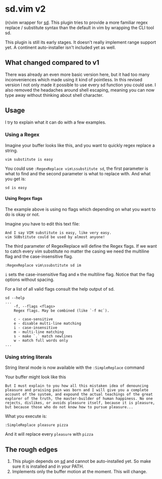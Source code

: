 # sd.vim v2

(n)vim wrapper for [sd](https://github.com/chmln/sd). This plugin tries to provide a more familiar regex replace / substitute syntax than the default in vim by wrapping the CLI tool sd.

This plugin is still its early stages. It doesn't really implement range support yet. A continent auto-installer isn't included yet as well.

## What changed compared to v1

There was already an even more basic version here, but it had too many inconveniences which made using it kind of pointless. In this revised version I not only made it possible to use every sd function you could use. I also removed the headaches around shell escaping, meaning you can now type away without thinking about shell character.

## Usage

I try to explain what it can do with a few examples.

### Using a Regex

Imagine your buffer looks like this, and you want to quickly regex replace a string.

```text
vim substitute is easy
```

You could use `:RegexReplace vim\ssubstitute sd`, the first parameter is what to find and the second parameter is what to replace with. And what you get is:

```text
sd is easy
```

#### Using Regex flags

The example above is using no flags which depending on what you want to do is okay or not.

Imagine you have to edit this text file:

```text
And I say VIM substitute is easy, like very easy.
vim SUBstitute could be used by almost anyone!
```

The third parameter of RegexReplace will define the Regex flags. If we want to catch every vim substitute no matter the casing we need the multiline flag and the case-insensitive flag.

```vim
:RegexReplace vim\ssubstitute sd im
```

`i` sets the case-insensitive flag and `m` the multiline flag. Notice that the flag options without spacing.

For a list of all valid flags consult the help output of sd.

```shell
sd --help
...
    -f, --flags <flags>
    Regex flags. May be combined (like `-f mc`).

    c - case-sensitive
    e - disable multi-line matching
    i - case-insensitive
    m - multi-line matching
    s - make `.` match newlines
    w - match full words only
...
```

### Using string literals

String literal mode is now available with the `:SimpleReplace` command

Your buffer might look like this

```text
But I must explain to you how all this mistaken idea of denouncing pleasure and praising pain was born and I will give you a complete account of the system, and expound the actual teachings of the great explorer of the truth, the master-builder of human happiness. No one rejects, dislikes, or avoids pleasure itself, because it is pleasure, but because those who do not know how to pursue pleasure...
```

What you execute is:

```vim
:SimpleReplace pleasure pizza
```

And it will replace every `pleasure` with `pizza`

## The rough edges

1. This plugin depends on [sd](https://github.com/chmln/sd) and cannot be auto-installed yet. So make sure it is installed and in your PATH.
2. Implements only the buffer motion at the moment. This will change.
